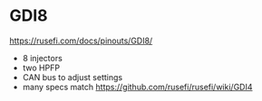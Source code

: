 # GDI8

https://rusefi.com/docs/pinouts/GDI8/

* 8 injectors
* two HPFP
* CAN bus to adjust settings
* many specs match https://github.com/rusefi/rusefi/wiki/GDI4
